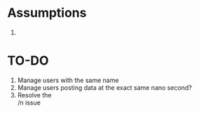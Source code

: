 # Assumptions
1) 


# TO-DO
1) Manage users with the same name
1) Manage users posting data at the exact same nano second?
1) Resolve the </br> /n issue


